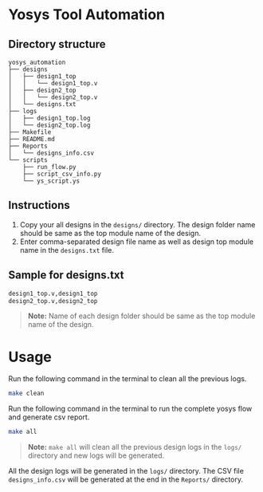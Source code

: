 
# Yosys Tool Automation
## Directory structure
``` tree
yosys_automation
├── designs
│   ├── design1_top
│   │   └── design1_top.v
│   ├── design2_top
│   │   └── design2_top.v
│   └── designs.txt
├── logs
│   ├── design1_top.log
│   └── design2_top.log
├── Makefile
├── README.md
├── Reports
│   └── designs_info.csv
└── scripts
    ├── run_flow.py
    ├── script_csv_info.py
    └── ys_script.ys
```

## Instructions

1. Copy your all designs in the `designs/` directory. The design folder name should be same as the top module name of the design.
2. Enter comma-separated design file name as well as design top module name in the `designs.txt` file.

## Sample for designs.txt
```txt
design1_top.v,design1_top
design2_top.v,design2_top
```

> **Note:** Name of each design folder should be same as the top module name of the design.

# Usage
Run the following command in the terminal to clean all the previous logs.
```bash
make clean
```
Run the following command in the terminal to run the complete yosys flow and generate csv report.
```bash
make all
```
> **Note:** `make all` will clean all the previous design logs in the `logs/` directory and new logs will be generated.


All the design logs will be generated in the `logs/` directory.
The CSV file `designs_info.csv` will be generated at the end in the `Reports/` directory.